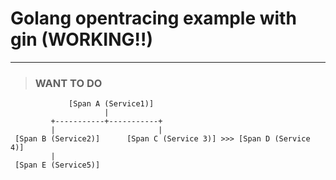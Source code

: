 # Golang opentracing example with gin (WORKING!!)  

--- 

> ### WANT TO DO  


```  
             [Span A (Service1)]  
                     |  
         +-----------+-----------+  
         |                       |  
 [Span B (Service2)]      [Span C (Service 3)] >>> [Span D (Service 4)]  
         |                   
 [Span E (Service5)]
```

